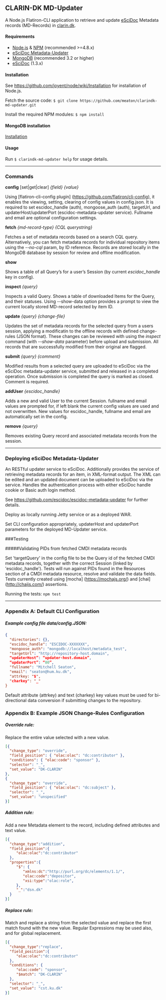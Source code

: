## CLARIN-DK MD-Updater

A Node.js Flatiron-CLI application to retrieve and update [eSciDoc](http://www.escidoc.org) Metadata records (MD-Records) in [clarin.dk](http://www.clarin.dk).

#### Requirements
* [Node.js](http://nodejs.org/) & [NPM](http://npmjs.org/) (recommended >=4.8.x)
* [eSciDoc Metadata-Updater](https://github.com/escidoc/escidoc-metadata-updater)
* [MongoDB](http://www.mongodb.org/) (recommended 3.2 or higher)
* [eSciDoc](http://www.escidoc.org) (1.3.x)

#### Installation
See https://github.com/joyent/node/wiki/Installation for installation of Node.js.

Fetch the source code:
``$ git clone https://github.com/meaton/clarindk-md-updater.git``

Install the required NPM modules:
``$ npm install``

#### MongoDB installation
[Installation](http://docs.mongodb.org/manual/installation/)

#### Usage
Run ``$ clarindk-md-updater help`` for usage details.

- - -

### Commands

**config** [set|get|clear] *{field} {value}*

Using [flatiron-cli-config plugin] (https://github.com/flatiron/cli-config), it enables the viewing, setting, clearing of config values in config.json. It is required to set escidoc_handle (auth), mongoose_auth (auth), targetUrl, and updaterHost/updaterPort (escidoc-metadata-updater service). Fullname and email are optional configuration settings.

**fetch** *{md-record-type} {CQL querystring}*

Fetches a set of metadata records based on a search CQL query. Alternatively, you can fetch metadata records for individual repository items using the *--no-cql* param, by ID reference. Records are stored locally in the MongoDB database by session for review and offline modification.

**show**

Shows a table of all Query’s for a user’s Session (by current *escidoc_handle* key in config).

**inspect** *{query}*

Inspects a valid Query. Shows a table of downloaded Items for the Query, and their statuses. Using --show-data option provides a prompt to view the current locally stored MD-record selected by item ID.

**update** *{query} {change-file}*

Updates the set of metadata records for the selected query from a users session, applying a modificatin to the offline records with defined change-rules (JSON format). These changes can be reviewed with using the *inspect* command (with *--show-data* parameter) before upload and submission. All records that are successfully modified from their original are flagged.

**submit** *{query} {comment}*

Modified results from a selected query are uploaded to eSciDoc via the eSciDoc metadata-updater service, submitted and released in a completed operation.
Once submission is completed the query is marked as closed. Comment is required.

**addUser** *{escidoc_handle}*

Adds a new and valid User to the current Session. fullname and email values are prompted for, if left blank the current config values are used and not overwritten. New values for escidoc_handle, fullname and email are automatically set in the config.

**remove** *{query}*

Removes existing Query record and associated metadata records from the session.

- - -

### Deploying eSciDoc Metadata-Updater

An RESTful updater service to eSciDoc. Additionally provides the service of retrieving metadata records for an item, in XML-format output. The XML can be edited and an updated document can be uploaded to eSciDoc via the service. Handles the authentication process with either eSciDoc handle cookie or Basic auth login method.

See https://github.com/escidoc/escidoc-metadata-updater for further details.

Deploy as locally running Jetty service or as a deployed WAR.

Set CLI configuration appropriately, updaterHost and updaterPort parameters for the deployed MD-Updater service.

###Testing

#####Validating PIDs from fetched CMDI metadata records

Set 'targetQuery' in the config file to be the Query id of the fetched CMDI metadata records, together with the correct Session (linked by 'escidoc_handle'). Tests will run against PIDs found in the Resources section of a CMDI metadata resource, resolve and validate the data fields. Tests currently created using [mocha] (https://mochajs.org/) and [chai] (http://chaijs.com/) assertions.

Running the tests:
``npm test``

- - -

### Appendix A: Default CLI Configuration

##### Example config file data/config.JSON:
```json
{
  "directories": {},
  "escidoc_handle": "ESCIDOC-XXXXXXX",
  "mongoose_auth": "mongodb://localhost/metadata_test",
  "targetUrl": "http://repository-host.domain",
  “updaterHost”: “updater-host.domain”,
  “updaterPort”: “80”,
  "fullname": "Mitchell Seaton",
  "email": "seaton@hum.ku.dk",
  "attrkey: "$",
  "charkey": "_"
}
```
Default attribute (attrkey) and text (charkey) key values must be used for bi-directional data conversion if submitting changes to the repository.

### Appendix B: Example JSON Change-Rules Configuration

##### Override rule:
Replace the entire value selected with a new value.
```json
[{
  "change_type": "override",
  "field_position": { "olac:olac": "dc:contributor" },
  "conditions": { "olac:code": "sponsor" },
  "selector": "_",
  "set_value": "DK-CLARIN"
},
{
  "change_type": "override",
  "field_position": { "olac:olac": "dc:subject" },
  "selector": "_",
  "set_value": "unspecified"
}]
```

##### Addition rule:
Add a new Metadata element to the record, including defined attributes and text value.
```json
[{
  "change_type":"addition",
  "field_position":{
     "olac:olac":"dc:contributor"
  },
  "properties":{
     "$": {
        "xmlns:dc":"http://purl.org/dc/elements/1.1/",
        "olac:code":"depositor",
        "xsi:type":"olac:role",
     },
     "_":"dsn.dk"
  }
}]
```

##### Replace rule:
Match and replace a string from the selected value and replace the first match found with the new value. Regular Expressions may be used also, and for global replacement.

```json
[{
  "change_type":"replace",
  "field_position":{
     "olac:olac":"dc:contributor"
  },
  "conditions": {
     "olac:code": "sponsor",
     "$match": "DK-CLARIN"
  },
  "selector": "_",
  "set_value": "cst.ku.dk"
}]
```
